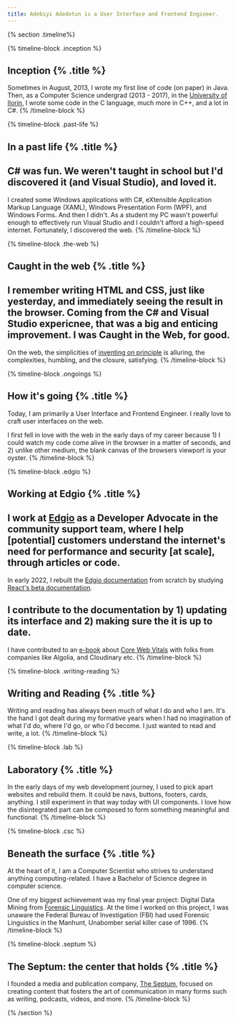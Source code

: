 ```yaml
---
title: Adebiyi Adedotun is a User Interface and Frontend Engineer.
---
```


{% section .timeline%}

{% timeline-block .inception %}
## Inception {% .title %}
Sometimes in August, 2013, I wrote my first line of code (on paper) in Java. Then, as a Computer Science undergrad (2013 - 2017), in the [University of Ilorin](https://bit.ly/3ztwU3I), I wrote some code in the C language, much more in C++, and a lot in C#.
{% /timeline-block %}

{% timeline-block .past-life %}
## In a past life {% .title %}
C# was fun. We weren't taught in school but I'd discovered it (and Visual Studio), and loved it.
---
I created some Windows applications with C#, eXtensible Application Markup Language (XAML), Windows Presentation Form (WPF), and Windows Forms. And then I didn't. As a student my PC wasn't powerful enough to effectively run Visual Studio and I couldn't afford a high-speed internet. Fortunately, I discovered the web.
{% /timeline-block %}

{% timeline-block .the-web %}
## Caught in the web {% .title %}
I remember writing HTML and CSS, just like yesterday, and immediately seeing the result in the browser. Coming from the C# and Visual Studio expericnee, that was a big and enticing improvement. I was Caught in the Web, for good.
---
On the web, the simplicities of [inventing on principle](https://bit.ly/3fgkFR4) is alluring, the complexities, humbling, and the closure, satisfying.
{% /timeline-block %}

{% timeline-block .ongoings %}
## How it's going {% .title %}
Today, I am primarily a User Interface and Frontend Engineer. I really love to craft user interfaces on the web.

I first fell in love with the web in the early days of my career because 1) I could watch my code come alive in the browser in a matter of seconds, and 2) unlike other medium, the blank canvas of the browsers viewport is your oyster.
{% /timeline-block %}

{% timeline-block .edgio %}
## Working at Edgio {% .title %}
I work at [Edgio](https://edg.io) as a Developer Advocate in the community support team, where I help [potential] customers understand the internet's need for performance and security [at scale], through articles or code.
---
In early 2022, I rebuilt the [Edgio documentation](https://docs.edg.io) from scratch by studying [React's beta documentation](https://beta.reactjs.org).

I contribute to the documentation by 1) updating its interface and 2) making sure the it is up to date.
---
I have contributed to an [e-book](https://bit.ly/3Nn31Yr) about [Core Web Vitals](https://web.dev/vitals) with folks from companies like Algolia, and Cloudinary etc.
{% /timeline-block %}

{% timeline-block .writing-reading %}
## Writing and Reading {% .title %}
Writing and reading has always been much of what I do and who I am. It's the hand I got dealt during my formative years when I had no imagination of what I'd do, where I'd go, or who I'd become. I just wanted to read and write, a lot.
{% /timeline-block %}

{% timeline-block .lab %}
## Laboratory {% .title %}
In the early days of my web development journey, I used to pick apart websites and rebuild them. It could be navs, buttons, footers, cards, anything. I still experiment in that way today with UI components. I love how the disintegrated part can be composed to form something meaningful and functional.
{% /timeline-block %}

{% timeline-block .csc %}
## Beneath the surface {% .title %}
At the heart of it, I am a Computer Scientist who strives to understand anything computing-related. I have a Bachelor of Science degree in computer science.

One of my biggest achievement was my final year project: Digital Data Mining from [Forensic Linguistics](https://n.pr/3sELB02). At the time I worked on this project, I was unaware the Federal Bureau of Investigation (FBI) had used Forensic Linguistics in the Manhunt, Unabomber serial killer case of 1996.
{% /timeline-block %}

{% timeline-block .septum %}
## The Septum: the center that holds {% .title %}
I founded a media and publication company, [The Septum](https://theseptum.com), focused on creating content that fosters the art of communication in many forms such as writing, podcasts, videos, and more.
{% /timeline-block %}

{% /section %}
